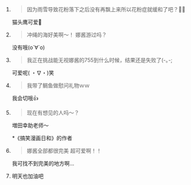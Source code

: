 1. > 因为雨雪导致花粉落下之后没有再飘上来所以花粉症就缓和了吧？🙌🙌

   猫头鹰可爱💠

2. > 冲绳的海好美啊〜！ 娜酱游过吗？

   没有哦(о´∀`о)

3. > 我正在挑战能无视娜酱的755到什么时候，结果还是失败了(-｡-;

   可爱呢( ・∇・)笑

4. > 我带了鲷鱼做慰问礼物ｗｗ

   我会切哦👍

5. > 现在有想见的人吗〜？

   増田幸助老师～

   *《搞笑漫画日和》的作者

6. > 娜酱全部都很完美 超可爱啊！！

   我可找不到完美的地方啊…

7. 明天也加油吧